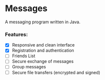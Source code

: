 # Messages

A messaging program written in Java.

### Features:
* [x] Responsive and clean interface
* [x] Registration and authentication
* [ ] Friends List
* [ ] Secure exchange of messages
* [ ] Group messages
* [ ] Secure file transfers (encrypted and signed)
